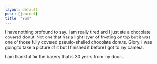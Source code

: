 ```yaml
---
layout: default
post: [journal]
title: "Yum"
---
```


I have nothing profound to say. I am really tired and I just ate a chocolate covered donut. Not one that has a light layer of frosting on top but it was one of those fully covered pseudo-shelled chocolate donuts. Glory. I was going to take a picture of it but I finished it before I got to my camera.

I am thankful for the bakery that is 30 years from my door...